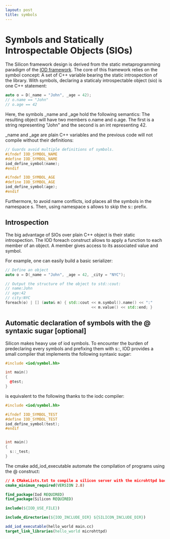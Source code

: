 ```yaml
---
layout: post
title: symbols
---
```



Symbols and  Statically Introspectable Objects (SIOs)
=============================

The Silicon framework design is derived from the static
metaprogramming paradigm of the [IOD
framework](https://github.com/matt-42/iod).  The core of this
framework relies on the symbol concept: A set of C++ variable
bearing the static introspection of the library. With symbols,
declaring a staticaly introspectable object (sio) is one C++
statement:

```c++
auto o = D(_name = "John", _age = 42);
// o.name == "John"
// o.age == 42
```

Here, the symbols _name and _age hold the following semantics:
The resulting object will have two members o.name and o.age. The
first is a string representing "John" and the second is an int
representing 42.

_name and _age are plain C++ variables and the previous code will not
compile without their definitions:

```c++
// Guards avoid multiple definitions of symbols.
#ifndef IOD_SYMBOL_NAME
#define IOD_SYMBOL_NAME
iod_define_symbol(name);
#endif

#ifndef IOD_SYMBOL_AGE
#define IOD_SYMBOL_AGE
iod_define_symbol(age);
#endif
```

Furthermore, to avoid name conflicts, iod places all the symbols in
the namespace s. Then, using namespace s allows to skip the s:: prefix.


## Introspection

The big advantage of SIOs over plain C++ object is their static
introspection. The IOD foreach construct allows to apply a function to
each member of an object. A member gives access to its associated
value and symbol.

For example, one can easily build a basic serializer:

```c++
// Define an object
auto o = D(_name = "John", _age = 42, _city = "NYC");

// Output the structure of the object to std::cout:
// name:John
// age:42
// city:NYC
foreach(o) | [] (auto& m) { std::cout << m.symbol().name() << ":"
                                      << m.value() << std::end; }

```

## Automatic declaration of symbols with the @ syntaxic sugar [optional]

Silicon makes heavy use of iod symbols. To encounter the burden of
predeclaring every symbols and prefixing them with s::, IOD provides a
small compiler that implements the following syntaxic sugar:


```c++
#include <iod/symbol.hh>

int main()
{
  @test;
}
```

is equivalent to the following thanks to the iodc compiler:

```c++
#include <iod/symbol.hh>

#ifndef IOD_SYMBOL_TEST
#define IOD_SYMBOL_TEST
iod_define_symbol(test);
#endif


int main()
{
  s::_test;
}
```

The cmake add_iod_executable automate the compilation of programs using
the @ construct:

```cmake
// A CMakeLists.txt to compile a silicon server with the microhttpd backend.
cmake_minimum_required(VERSION 2.8)

find_package(Iod REQUIRED)
find_package(Silicon REQUIRED)

include(${IOD_USE_FILE})

include_directories(${IOD_INCLUDE_DIR} ${SILICON_INCLUDE_DIR})

add_iod_executable(hello_world main.cc)
target_link_libraries(hello_world microhttpd)
```
